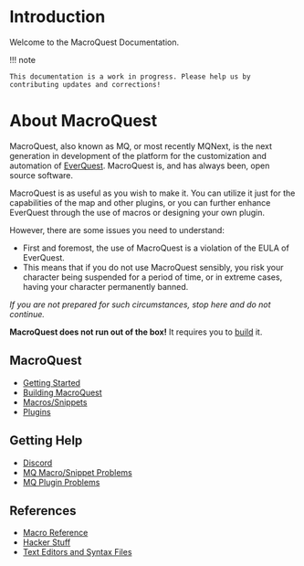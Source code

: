 # Introduction

Welcome to the MacroQuest Documentation.

!!! note

    This documentation is a work in progress. Please help us by contributing updates and corrections!

# About MacroQuest

MacroQuest, also known as MQ, or most recently MQNext, is the next generation in development of the platform for the customization and automation of [EverQuest](http://www.everquest.com).  MacroQuest is, and has always been, open source software.

MacroQuest is as useful as you wish to make it. You can utilize it just for the capabilities of the map and other plugins, or you can further enhance EverQuest through the use of macros or designing your own plugin.

However, there are some issues you need to understand:

* First and foremost, the use of MacroQuest is a violation of the EULA of EverQuest.
* This means that if you do not use MacroQuest sensibly, you risk your character being suspended for a period of time, or in extreme cases, having your character permanently banned.

_If you are not prepared for such circumstances, stop here and do not continue._

**MacroQuest does not run out of the box!** It requires you to [build](main/building.md) it.

## MacroQuest

* [Getting Started](main/README.md)
* [Building MacroQuest](main/building.md)
* [Macros/Snippets](macros/getting-started.md)
* [Plugins](plugins/README.md)

## Getting Help

* [Discord](https://discord.gg/77C4Ke6HKg)
* [MQ Macro/Snippet Problems](macros/general-help.md)
* [MQ Plugin Problems](plugins/general-help.md)

## References

* [Macro Reference](macros/README.md)
* [Hacker Stuff](main/hacker-stuff.md)
* [Text Editors and Syntax Files](main/other-applications/text-editors/)

